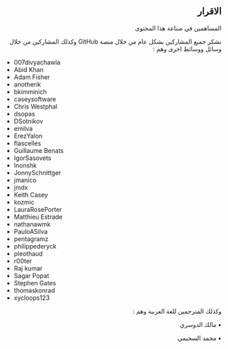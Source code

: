 <h2 dir='rtl' align='right'>الاقرار  </h2>

<p dir='rtl' align='right'> المساهمين في صناعة هذا المحتوى 

<p dir='rtl' align='right'>نشكر جميع المشاركين بشكل عام من خلال منصة GitHub وكذلك المشاركين من خلال وسائل ووسائط اخرى وهم : 

* 007divyachawla
* Abid Khan
* Adam Fisher
* anotherik
* bkimminich
* caseysoftware
* Chris Westphal
* dsopas
* DSotnikov
* emilva
* ErezYalon
* flascelles
* Guillaume Benats
* IgorSasovets
* Inonshk
* JonnySchnittger
* jmanico
* jmdx
* Keith Casey
* kozmic
* LauraRosePorter
* Matthieu Estrade
* nathanawmk
* PauloASilva
* pentagramz
* philippederyck
* pleothaud
* r00ter
* Raj kumar
* Sagar Popat
* Stephen Gates
* thomaskonrad
* xycloops123

<p dir='rtl' align='right'> وكذلك المترجمين للغة العربية وهم : 
<p dir='rtl' align='right'>▪️ مالك الدوسري 
<p dir='rtl' align='right'>▪️ محمد السحيمي
